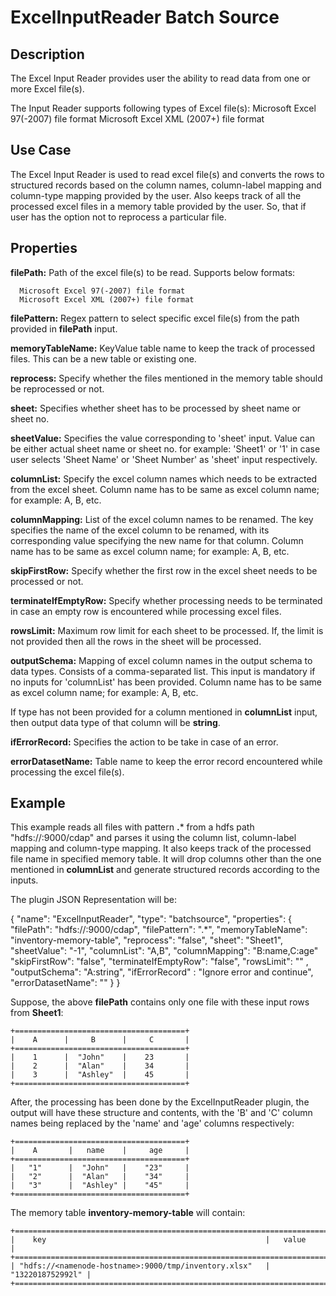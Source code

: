 # ExcelInputReader Batch Source


Description
-----------
The Excel Input Reader provides user the ability to read data from one or more Excel file(s).

The Input Reader supports following types of Excel file(s):
Microsoft Excel 97(-2007) file format
Microsoft Excel XML (2007+) file format


Use Case
--------
The Excel Input Reader is used to read excel file(s) and converts the rows to structured records based
on the column names, column-label mapping and column-type mapping provided by the user. Also keeps track
of all the processed excel files in a memory table provided by the user. So, that if user has the option
not to reprocess a particular file.


Properties
----------

**filePath:** Path of the excel file(s) to be read. Supports below formats:

      Microsoft Excel 97(-2007) file format
      Microsoft Excel XML (2007+) file format

**filePattern:** Regex pattern to select specific excel file(s) from the path provided
in **filePath** input.

**memoryTableName:** KeyValue table name to keep the track of processed files. This can be
a new table or existing one.

**reprocess:** Specify whether the files mentioned in the memory table should be reprocessed or not.

**sheet:** Specifies whether sheet has to be processed by sheet name or sheet no.

**sheetValue:** Specifies the value corresponding to 'sheet' input. Value can be either actual
sheet name or sheet no.
for example: 'Sheet1' or '1' in case user selects 'Sheet Name' or 'Sheet Number' as 'sheet'
input respectively.

**columnList:** Specify the excel column names which needs to be extracted from the excel sheet.
Column name has to be same as excel column name; for example: A, B, etc.

**columnMapping:** List of the excel column names to be renamed. The key specifies the name of the
excel column to be renamed, with its corresponding value specifying the new name for that column.
Column name has to be same as excel column name; for example: A, B, etc.

**skipFirstRow:** Specify whether the first row in the excel sheet needs to be processed or not.

**terminateIfEmptyRow:** Specify whether processing needs to be terminated in case an empty row is
encountered while processing excel files.

**rowsLimit:** Maximum row limit for each sheet to be processed. If, the limit is not provided then
all the rows in the sheet will be processed.

**outputSchema:** Mapping of excel column names in the output schema to data types. Consists of
a comma-separated list. This input is mandatory if no inputs for 'columnList' has been provided.
Column name has to be same as excel column name; for example: A, B, etc.

If type has not been provided for a column mentioned in **columnList** input, then output data type
of that column will be **string**.

**ifErrorRecord:** Specifies the action to be take in case of an error.

**errorDatasetName:** Table name to keep the error record encountered while processing the excel file(s).


Example
-------

This example reads all files with pattern **.*** from a hdfs path "hdfs://<namenode-hostname>:9000/cdap"  and parses it
using the column list, column-label mapping and column-type mapping. It also keeps track of the processed
file name in specified memory table. It will drop columns other than the one mentioned in **columnList** and
generate structured records according to the inputs.

The plugin JSON Representation will be:

{
  "name": "ExcelInputReader",
  "type": "batchsource",
  "properties": {
        "filePath": "hdfs://<namenode-hostname>:9000/cdap",
        "filePattern": ".*",
        "memoryTableName": "inventory-memory-table",
        "reprocess": "false",
        "sheet": "Sheet1",
        "sheetValue": "-1",
        "columnList": "A,B",
        "columnMapping": "B:name,C:age"
        "skipFirstRow": "false",
        "terminateIfEmptyRow": "false",
        "rowsLimit": "" ,
        "outputSchema": "A:string",
        "ifErrorRecord" : "Ignore error and continue",
        "errorDatasetName": ""
   }
}

Suppose, the above **filePath** contains only one file with these input rows from **Sheet1**:

    +======================================+
    |    A      |     B      |     C       |
    +======================================+
    |    1      |  "John"    |    23       |
    |    2      |  "Alan"    |    34       |
    |    3      |  "Ashley"  |    45       |
    +======================================+

After, the processing has been done by the ExcelInputReader plugin, the output will have these
structure and contents, with the 'B' and 'C' column names being replaced by the 'name' and 'age'
columns respectively:

    +======================================+
    |    A       |   name    |     age     |
    +======================================+
    |   "1"      |  "John"   |    "23"     |
    |   "2"      |  "Alan"   |    "34"     |
    |   "3"      |  "Ashley" |    "45"     |
    +======================================+


The memory table **inventory-memory-table** will contain:

    +===========================================================================+
    |    key                                                 |   value          |
    +===========================================================================+
    | "hdfs://<namenode-hostname>:9000/tmp/inventory.xlsx"   | "1322018752992l" |
    +===========================================================================+
